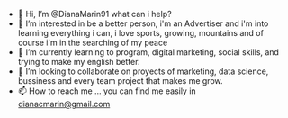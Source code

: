 - 👋 Hi, I’m @DianaMarin91 what can i help?
- 👀 I’m interested in be a better person, i'm an Advertiser and i'm into learning everything i can, i love sports, growing, mountains and of course i'm in the searching of my peace 
- 🌱 I’m currently learning to program, digital marketing, social skills, and trying to make my english better.
- 💞️ I’m looking to collaborate on proyects of marketing, data science, bussiness and every team project that makes me grow.
- 📫 How to reach me ... you can find me easily in dianacmarin@gmail.com 

<!---
DianaMarin91/DianaMarin91 is a ✨ special ✨ repository because its `README.md` (this file) appears on your GitHub profile.
You can click the Preview link to take a look at your changes.
--->
